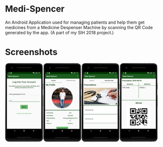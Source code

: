 # Medi-Spencer
An Android Application used for managing patients and help them get medicines from a Medicine Despenser Machine by scanning the QR Code generated by the app. (A part of my SIH 2018 project.)


# Screenshots
<img src="https://github.com/guptashrey/Medi-Spencer/raw/master/screenshot.jpg" width="600"/>
